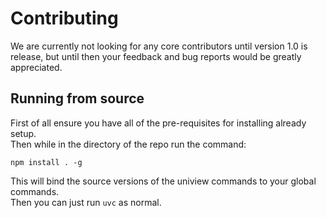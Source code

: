 # Contributing

We are currently not looking for any core contributors until version 1.0 is release, but until then your feedback and bug reports would be greatly appreciated.

## Running from source

First of all ensure you have all of the pre-requisites for installing already setup.  
Then while in the directory of the repo run the command:
```
npm install . -g
```
This will bind the source versions of the uniview commands to your global commands.  
Then you can just run ``uvc`` as normal.

